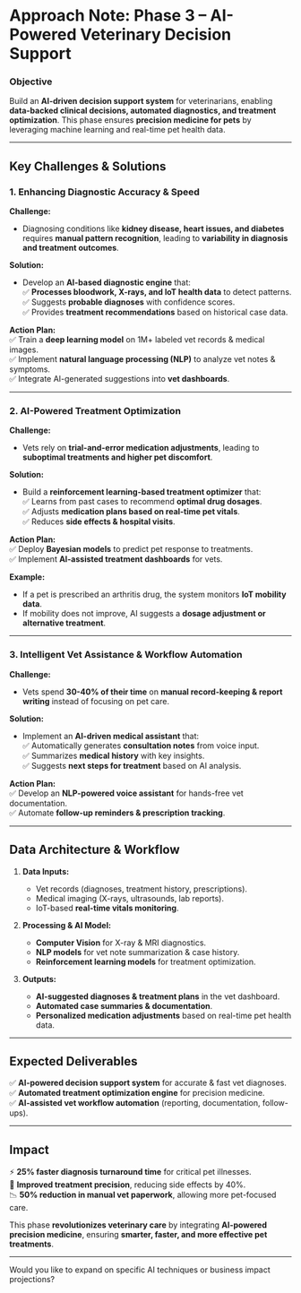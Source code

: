 # **Approach Note: Phase 3 – AI-Powered Veterinary Decision Support**  

### **Objective**  
Build an **AI-driven decision support system** for veterinarians, enabling **data-backed clinical decisions, automated diagnostics, and treatment optimization**. This phase ensures **precision medicine for pets** by leveraging machine learning and real-time pet health data.  

---

## **Key Challenges & Solutions**  

### **1. Enhancing Diagnostic Accuracy & Speed**  
**Challenge:**  
- Diagnosing conditions like **kidney disease, heart issues, and diabetes** requires **manual pattern recognition**, leading to **variability in diagnosis and treatment outcomes**.  

**Solution:**  
- Develop an **AI-based diagnostic engine** that:  
  ✅ **Processes bloodwork, X-rays, and IoT health data** to detect patterns.  
  ✅ Suggests **probable diagnoses** with confidence scores.  
  ✅ Provides **treatment recommendations** based on historical case data.  

**Action Plan:**  
✅ Train a **deep learning model** on 1M+ labeled vet records & medical images.  
✅ Implement **natural language processing (NLP)** to analyze vet notes & symptoms.  
✅ Integrate AI-generated suggestions into **vet dashboards**.  

---

### **2. AI-Powered Treatment Optimization**  
**Challenge:**  
- Vets rely on **trial-and-error medication adjustments**, leading to **suboptimal treatments and higher pet discomfort**.  

**Solution:**  
- Build a **reinforcement learning-based treatment optimizer** that:  
  ✅ Learns from past cases to recommend **optimal drug dosages**.  
  ✅ Adjusts **medication plans based on real-time pet vitals**.  
  ✅ Reduces **side effects & hospital visits**.  

**Action Plan:**  
✅ Deploy **Bayesian models** to predict pet response to treatments.  
✅ Implement **AI-assisted treatment dashboards** for vets.  

**Example:**  
- If a pet is prescribed an arthritis drug, the system monitors **IoT mobility data**.  
- If mobility does not improve, AI suggests a **dosage adjustment or alternative treatment**.  

---

### **3. Intelligent Vet Assistance & Workflow Automation**  
**Challenge:**  
- Vets spend **30-40% of their time** on **manual record-keeping & report writing** instead of focusing on pet care.  

**Solution:**  
- Implement an **AI-driven medical assistant** that:  
  ✅ Automatically generates **consultation notes** from voice input.  
  ✅ Summarizes **medical history** with key insights.  
  ✅ Suggests **next steps for treatment** based on AI analysis.  

**Action Plan:**  
✅ Develop an **NLP-powered voice assistant** for hands-free vet documentation.  
✅ Automate **follow-up reminders & prescription tracking**.  

---

## **Data Architecture & Workflow**  

1. **Data Inputs:**  
   - Vet records (diagnoses, treatment history, prescriptions).  
   - Medical imaging (X-rays, ultrasounds, lab reports).  
   - IoT-based **real-time vitals monitoring**.  

2. **Processing & AI Model:**  
   - **Computer Vision** for X-ray & MRI diagnostics.  
   - **NLP models** for vet note summarization & case history.  
   - **Reinforcement learning models** for treatment optimization.  

3. **Outputs:**  
   - **AI-suggested diagnoses & treatment plans** in the vet dashboard.  
   - **Automated case summaries & documentation**.  
   - **Personalized medication adjustments** based on real-time pet health data.  

---

## **Expected Deliverables**  
✅ **AI-powered decision support system** for accurate & fast vet diagnoses.  
✅ **Automated treatment optimization engine** for precision medicine.  
✅ **AI-assisted vet workflow automation** (reporting, documentation, follow-ups).  

---

## **Impact**  
⚡ **25% faster diagnosis turnaround time** for critical pet illnesses.  
💊 **Improved treatment precision**, reducing side effects by 40%.  
📉 **50% reduction in manual vet paperwork**, allowing more pet-focused care.  

This phase **revolutionizes veterinary care** by integrating **AI-powered precision medicine**, ensuring **smarter, faster, and more effective pet treatments**.  

---

Would you like to expand on specific AI techniques or business impact projections?

